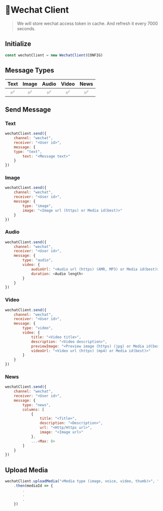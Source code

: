 🔸Wechat Client
===========

> We will store wechat access token in cache. And refresh it every 7000 seconds.

## Initialize
```js
const wechatClient = new WechatClient(CONFIG)
```

## Message Types
|Text|Image|Audio|Video|News|
|:--:|:---:|:---:|:---:|:--:|
| ✅| ✅  | ✅ | ✅  |✅ |

## Send Message

### Text
```js
wechatClient.send({
    channel: "wechat",
    receiver: "<User id>",
    message: {
	type: "text",
        text: "<Message text>"
    }
})
```

### Image
```js
wechatClient.send({
    channel: "wechat",
    receiver: "<User id>",
    message: {
        type: "image",
        image: "<Image url (https) or Media id(best)>"
    }
})
```

### Audio
```js
wechatClient.send({
    channel: "wechat",
    receiver: "<User id>",
    message: {
        type: "audio",
        video: {
            audioUrl: "<Audio url (https) (AMR, MP3) or Media id(best)>",
            duration: <Audio length>
        }
    }
})
```

### Video
```js
wechatClient.send({
    channel: "wechat",
    receiver: "<User id>",
    message: {
        type: "video",
        video: {
            title: "<Video title>",
            description: "<Video description>",
            previewImage: "<Preview image (https) (jpg) or Media id(best)>",
            videoUrl: "<Video url (https) (mp4) or Media id(best)>"
        }
    }
})
```

### News
```js
wechatClient.send({
    channel: "wechat",
    receiver: "<User id>",
    message: {
        type: "news",
        columns: [
            {
                title: "<Title>",
                description: "<Description>",
                url: "<Http/Https url>",
                image: "<Image url>"
            },
            ...<Max: 8>
        ]
    }
})
```

## Upload Media
```js
wechatClient.uploadMedia("<Media type (image, voice, video, thumb)>", "<Media URL>")
    .then(mediaId => {
        .
        .
        .
    })
```
